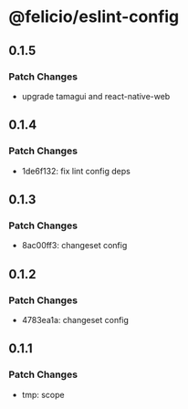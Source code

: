 # @felicio/eslint-config

## 0.1.5

### Patch Changes

- upgrade tamagui and react-native-web

## 0.1.4

### Patch Changes

- 1de6f132: fix lint config deps

## 0.1.3

### Patch Changes

- 8ac00ff3: changeset config

## 0.1.2

### Patch Changes

- 4783ea1a: changeset config

## 0.1.1

### Patch Changes

- tmp: scope
